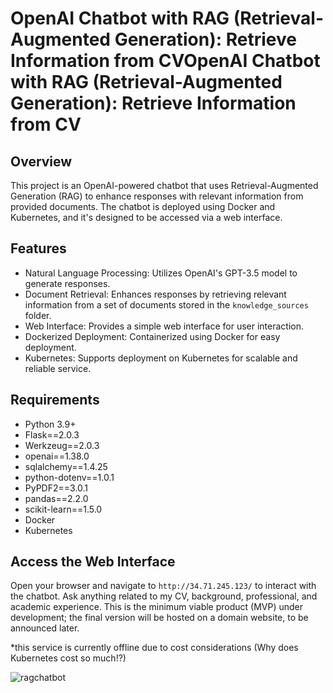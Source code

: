
# OpenAI Chatbot with RAG (Retrieval-Augmented Generation): Retrieve Information from CVOpenAI Chatbot with RAG (Retrieval-Augmented Generation): Retrieve Information from CV

## Overview
This project is an OpenAI-powered chatbot that uses Retrieval-Augmented Generation (RAG) to enhance responses with relevant information from provided documents. The chatbot is deployed using Docker and Kubernetes, and it's designed to be accessed via a web interface.

## Features
- Natural Language Processing: Utilizes OpenAI's GPT-3.5 model to generate responses.
- Document Retrieval: Enhances responses by retrieving relevant information from a set of documents stored in the `knowledge_sources` folder.
- Web Interface: Provides a simple web interface for user interaction.
- Dockerized Deployment: Containerized using Docker for easy deployment.
- Kubernetes: Supports deployment on Kubernetes for scalable and reliable service.

## Requirements
- Python 3.9+
- Flask==2.0.3
- Werkzeug==2.0.3
- openai==1.38.0
- sqlalchemy==1.4.25
- python-dotenv==1.0.1
- PyPDF2==3.0.1
- pandas==2.2.0
- scikit-learn==1.5.0
- Docker
- Kubernetes

## Access the Web Interface
Open your browser and navigate to `http://34.71.245.123/` to interact with the chatbot. Ask anything related to my CV, background, professional, and academic experience. This is the minimum viable product (MVP) under development; the final version will be hosted on a domain website, to be announced later.

*this service is currently offline due to cost considerations (Why does Kubernetes cost so much!?)

![ragchatbot](https://github.com/user-attachments/assets/4570bf02-735f-4f92-94f8-b803e6859997)
